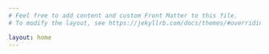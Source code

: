 ```yaml
---
# Feel free to add content and custom Front Matter to this file.
# To modify the layout, see https://jekyllrb.com/docs/themes/#overriding-theme-defaults

layout: home
---
```


<embed 
       type="text/html" 
       src="C:\Users\Bruger\Documents\DTU\Semester 6\02806 Social data analysis and visualization\Git Website\maxstalzer.github.io\periodic.html"
       width="1100"
       height="600"
       >
</embed>